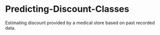 # Predicting-Discount-Classes
Estimating discount provided by a medical store based on past recorded data.

